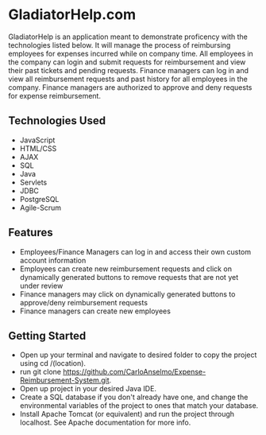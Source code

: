 # GladiatorHelp.com

GladiatorHelp is an application meant to demonstrate proficency with the technologies listed below. It will manage the process of reimbursing employees for expenses incurred while on company time. All employees in the company can login and submit requests for reimbursement and view their past tickets and pending requests. Finance managers can log in and view all reimbursement requests and past history for all employees in the company. Finance managers are authorized to approve and deny requests for expense reimbursement.

## Technologies Used

* JavaScript
* HTML/CSS
* AJAX
* SQL
* Java
* Servlets
* JDBC
* PostgreSQL
* Agile-Scrum

## Features
* Employees/Finance Managers can log in and access their own custom account information
* Employees can create new reimbursement requests and click on dynamically generated buttons to remove requests that are not yet under review
* Finance managers may click on dynamically generated buttons to approve/deny reimbursement requests
* Finance managers can create new employees

## Getting Started

* Open up your terminal and navigate to desired folder to copy the project using cd /(location).
* run git clone https://github.com/CarloAnselmo/Expense-Reimbursement-System.git.
* Open up project in your desired Java IDE.
* Create a SQL database if you don't already have one, and change the environmental variables of the project to ones that match your database.
* Install Apache Tomcat (or equivalent) and run the project through localhost. See Apache documentation for more info.
